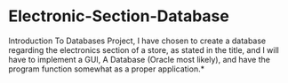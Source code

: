 # Electronic-Section-Database
Introduction To Databases Project, I have chosen to create a database regarding the electronics section of a store, as stated in the title, and I will have to implement a GUI, A Database (Oracle most likely), and have the program function somewhat as a proper application.*
